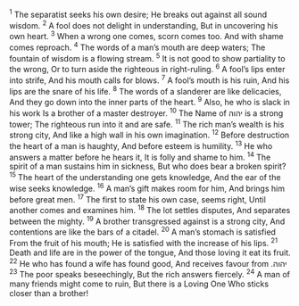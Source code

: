 <sup>1</sup> The separatist seeks his own desire; He breaks out against all sound wisdom.
<sup>2</sup> A fool does not delight in understanding, But in uncovering his own heart.
<sup>3</sup> When a wrong one comes, scorn comes too. And with shame comes reproach.
<sup>4</sup> The words of a man’s mouth are deep waters; The fountain of wisdom is a flowing stream.
<sup>5</sup> It is not good to show partiality to the wrong, Or to turn aside the righteous in right-ruling.
<sup>6</sup> A fool’s lips enter into strife, And his mouth calls for blows.
<sup>7</sup> A fool’s mouth is his ruin, And his lips are the snare of his life.
<sup>8</sup> The words of a slanderer are like delicacies, And they go down into the inner parts of the heart.
<sup>9</sup> Also, he who is slack in his work Is a brother of a master destroyer.
<sup>10</sup> The Name of יהוה is a strong tower; The righteous run into it and are safe.
<sup>11</sup> The rich man’s wealth is his strong city, And like a high wall in his own imagination.
<sup>12</sup> Before destruction the heart of a man is haughty, And before esteem is humility.
<sup>13</sup> He who answers a matter before he hears it, It is folly and shame to him.
<sup>14</sup> The spirit of a man sustains him in sickness, But who does bear a broken spirit?
<sup>15</sup> The heart of the understanding one gets knowledge, And the ear of the wise seeks knowledge.
<sup>16</sup> A man’s gift makes room for him, And brings him before great men.
<sup>17</sup> The first to state his own case, seems right, Until another comes and examines him.
<sup>18</sup> The lot settles disputes, And separates between the mighty.
<sup>19</sup> A brother transgressed against is a strong city, And contentions are like the bars of a citadel.
<sup>20</sup> A man’s stomach is satisfied From the fruit of his mouth; He is satisfied with the increase of his lips.
<sup>21</sup> Death and life are in the power of the tongue, And those loving it eat its fruit.
<sup>22</sup> He who has found a wife has found good, And receives favour from יהוה.
<sup>23</sup> The poor speaks beseechingly, But the rich answers fiercely.
<sup>24</sup> A man of many friends might come to ruin, But there is a Loving One Who sticks closer than a brother!
